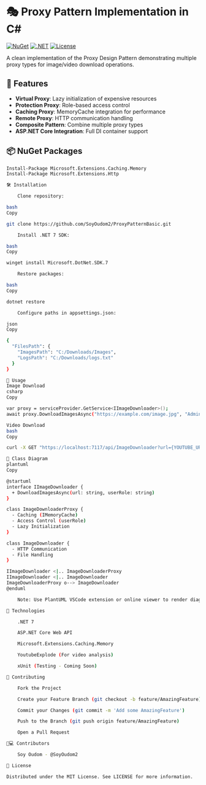# 🎭 Proxy Pattern Implementation in C#

[![NuGet](https://img.shields.io/nuget/v/Microsoft.Extensions.Caching.Memory.svg?style=flat-square)](https://www.nuget.org/packages/Microsoft.Extensions.Caching.Memory/)
[![.NET](https://img.shields.io/badge/.NET-7.0-blueviolet?style=flat-square)](https://dotnet.microsoft.com/)
[![License](https://img.shields.io/badge/License-MIT-green.svg?style=flat-square)](LICENSE)

A clean implementation of the Proxy Design Pattern demonstrating multiple proxy types for image/video download operations.

## 🌟 Features

- **Virtual Proxy**: Lazy initialization of expensive resources
- **Protection Proxy**: Role-based access control
- **Caching Proxy**: MemoryCache integration for performance
- **Remote Proxy**: HTTP communication handling
- **Composite Pattern**: Combine multiple proxy types
- **ASP.NET Core Integration**: Full DI container support

## 📦 NuGet Packages

```bash
Install-Package Microsoft.Extensions.Caching.Memory
Install-Package Microsoft.Extensions.Http

🛠️ Installation

    Clone repository:

bash
Copy

git clone https://github.com/SoyOudom2/ProxyPatternBasic.git

    Install .NET 7 SDK:

bash
Copy

winget install Microsoft.DotNet.SDK.7

    Restore packages:

bash
Copy

dotnet restore

    Configure paths in appsettings.json:

json
Copy

{
  "FilesPath": {
    "ImagesPath": "C:/Downloads/Images",
    "LogsPath": "C:/Downloads/logs.txt"
  }
}

🚀 Usage
Image Download
csharp
Copy

var proxy = serviceProvider.GetService<IImageDownloader>();
await proxy.DownloadImagesAsync("https://example.com/image.jpg", "Admin");

Video Download
bash
Copy

curl -X GET "https://localhost:7117/api/ImageDownloader?url={YOUTUBE_URL}&role=Admin"

🧠 Class Diagram
plantuml
Copy

@startuml
interface IImageDownloader {
  + DownloadImagesAsync(url: string, userRole: string)
}

class ImageDownloaderProxy {
  - Caching (IMemoryCache)
  - Access Control (userRole)
  - Lazy Initialization
}

class ImageDownloader {
  - HTTP Communication
  - File Handling
}

IImageDownloader <|.. ImageDownloaderProxy
IImageDownloader <|.. ImageDownloader
ImageDownloaderProxy o--> ImageDownloader
@enduml

    Note: Use PlantUML VSCode extension or online viewer to render diagram

🧩 Technologies

    .NET 7

    ASP.NET Core Web API

    Microsoft.Extensions.Caching.Memory

    YoutubeExplode (For video analysis)

    xUnit (Testing - Coming Soon)

🤝 Contributing

    Fork the Project

    Create your Feature Branch (git checkout -b feature/AmazingFeature)

    Commit your Changes (git commit -m 'Add some AmazingFeature')

    Push to the Branch (git push origin feature/AmazingFeature)

    Open a Pull Request

👨💻 Contributors

    Soy Oudom - @SoyOudom2

📄 License

Distributed under the MIT License. See LICENSE for more information.
